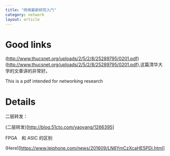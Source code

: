 ```yaml
---
title: "网络最新研究入门"
category: network
layout: article
---
```


# Good links

(http://www.thucsnet.org/uploads/2/5/2/8/25289795/0201.pdf)(http://www.thucsnet.org/uploads/2/5/2/8/25289795/0201.pdf),这篇清华大学的文章讲的非常好。

This is a pdf intended for networking research

# Details

二层转发：

(二层转发)[http://blog.51cto.com/yaoyang/1266395]

FPGA　和 ASIC 的区别

(Here)[https://www.leiphone.com/news/201609/LN6YmCzXcaHE5PDi.html]

